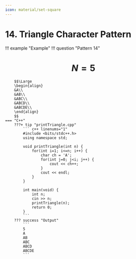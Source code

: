 ```yaml
---
icon: material/set-square
---
```


# 14. Triangle Character Pattern

!!! example "Example"
    !!! question "Pattern 14"
        <h1 align="center">$N = 5$</h1>
        
        $$\Large
        \begin{align}
        &A\\
        &AB\\
        &ABC\\
        &ABCD\\
        &ABCDE\\
        \end{align}
        $$
    === "C++"
        ???+ tip "printTriangle.cpp"
            ``` c++ linenums="1"
            #include <bits/stdc++.h>
            using namespace std;

            void printTriangle(int n) {
                for(int i=1; i<=n; i++) {
                    char ch = 'A';
                    for(int j=0; j<i; j++) {
                        cout << ch++;
                    }
                    cout << endl;
                }
            }

            int main(void) {
                int n;
                cin >> n;
                printTriangle(n);
                return 0;
            }
            ```
        ??? success "Output"
            ```
            5
            A
            AB
            ABC
            ABCD
            ABCDE
            ```